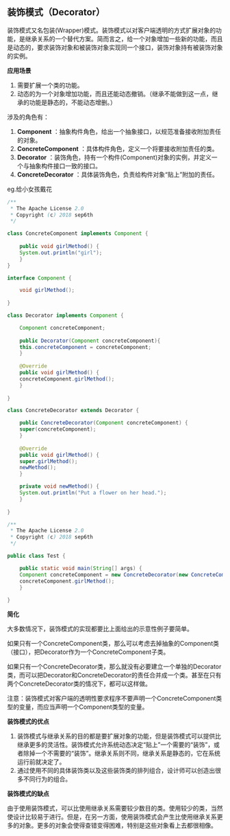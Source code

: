 ## 装饰模式（Decorator）  

装饰模式又名包装(Wrapper)模式。装饰模式以对客户端透明的方式扩展对象的功能，是继承关系的一个替代方案。简而言之，给一个对象增加一些新的功能，而且是动态的，要求装饰对象和被装饰对象实现同一个接口，装饰对象持有被装饰对象的实例。  

**应用场景**  

1. 需要扩展一个类的功能。  
2. 动态的为一个对象增加功能，而且还能动态撤销。（继承不能做到这一点，继承的功能是静态的，不能动态增删。）  

涉及的角色有：  

1. **Component** ：抽象构件角色，给出一个抽象接口，以规范准备接收附加责任的对象。  
2. **ConcreteComponent** ：具体构件角色，定义一个将要接收附加责任的类。  
3. **Decorator** ：装饰角色，持有一个构件(Component)对象的实例，并定义一个与抽象构件接口一致的接口。  
4. **ConcreteDecorator** ：具体装饰角色，负责给构件对象“贴上”附加的责任。  

eg.给小女孩戴花

```java
/** 
 * The Apache License 2.0
 * Copyright (c) 2018 sep6th
 */

class ConcreteComponent implements Component {
	
    public void girlMethod() {
	System.out.println("girl");
    }
}

interface Component {

    void girlMethod();
	
}

class Decorator implements Component {

    Component concreteComponent;
	
    public Decorator(Component concreteComponent){
	this.concreteComponent = concreteComponent;
    }
	
    @Override
    public void girlMethod() {
	concreteComponent.girlMethod();
    }
	
}

class ConcreteDecorator extends Decorator {

    public ConcreteDecorator(Component concreteComponent) {
	super(concreteComponent);
    }
	
    @Override
    public void girlMethod() {
	super.girlMethod();
	newMethod();
    }

    private void newMethod() {
	System.out.println("Put a flower on her head.");
    }
	
}
```

```java
/** 
 * The Apache License 2.0
 * Copyright (c) 2018 sep6th
 */

public class Test {

    public static void main(String[] args) {
	Component concreteComponent = new ConcreteDecorator(new ConcreteComponent());
	concreteComponent.girlMethod();
    }
	
}
```
**简化**  

大多数情况下，装饰模式的实现都要比上面给出的示意性例子要简单。

如果只有一个ConcreteComponent类，那么可以考虑去掉抽象的Component类（接口），把Decorator作为一个ConcreteComponent子类。  

如果只有一个ConcreteDecorator类，那么就没有必要建立一个单独的Decorator类，而可以把Decorator和ConcreteDecorator的责任合并成一个类。甚至在只有两个ConcreteDecorator类的情况下，都可以这样做。  

注意：装饰模式对客户端的透明性要求程序不要声明一个ConcreteComponent类型的变量，而应当声明一个Component类型的变量。  


**装饰模式的优点**  

1. 装饰模式与继承关系的目的都是要扩展对象的功能，但是装饰模式可以提供比继承更多的灵活性。装饰模式允许系统动态决定“贴上”一个需要的“装饰”，或者除掉一个不需要的“装饰”。继承关系则不同，继承关系是静态的，它在系统运行前就决定了。  
2. 通过使用不同的具体装饰类以及这些装饰类的排列组合，设计师可以创造出很多不同行为的组合。  

**装饰模式的缺点**  

由于使用装饰模式，可以比使用继承关系需要较少数目的类。使用较少的类，当然使设计比较易于进行。但是，在另一方面，使用装饰模式会产生比使用继承关系更多的对象。更多的对象会使得查错变得困难，特别是这些对象看上去都很相像。  


